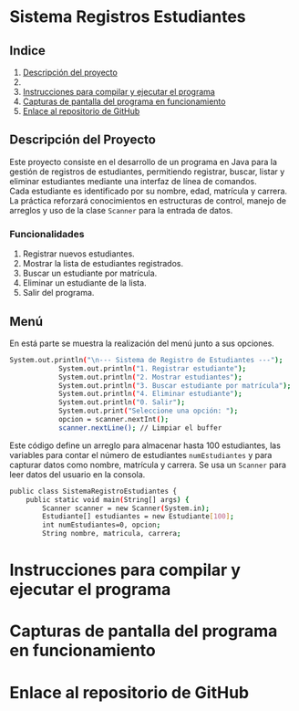 # Sistema Registros Estudiantes
## Indice
1. [Descripción del proyecto](#descripcion_del_proyecto)
2. 
3. [Instrucciones para compilar y ejecutar el programa](#instrucciones_para_compilar_y_ejecutar_el_programa)
4. [Capturas de pantalla del programa en funcionamiento](#captura_de_pantalla_del_programa_en_funcionamiento)
5. [Enlace al repositorio de GitHub](#enlace_al_repositorio_de_github)



## **Descripción del Proyecto**
Este proyecto consiste en el desarrollo de un programa en Java para la gestión de registros de estudiantes, permitiendo registrar, buscar, listar y eliminar estudiantes mediante una interfaz de línea de comandos.<br> Cada estudiante es identificado por su nombre, edad, matrícula y carrera.<br>
La práctica reforzará conocimientos en estructuras de control, manejo de arreglos y uso de la clase `Scanner` para la entrada de datos.

### **Funcionalidades**
1. Registrar nuevos estudiantes.
2. Mostrar la lista de estudiantes registrados.
3. Buscar un estudiante por matrícula.
4. Eliminar un estudiante de la lista.
5. Salir del programa.

## Menú
En está parte se muestra la realización del menú junto a sus opciones.

```sh
System.out.println("\n--- Sistema de Registro de Estudiantes ---");
            System.out.println("1. Registrar estudiante");
            System.out.println("2. Mostrar estudiantes");
            System.out.println("3. Buscar estudiante por matrícula");
            System.out.println("4. Eliminar estudiante");
            System.out.println("0. Salir");
            System.out.print("Seleccione una opción: ");
            opcion = scanner.nextInt();
            scanner.nextLine(); // Limpiar el buffer
```

Este código define un arreglo para almacenar hasta 100 estudiantes, las variables para contar el número de estudiantes `numEstudiantes` y para capturar datos como nombre, matrícula y carrera. Se usa un `Scanner` para leer datos del usuario en la consola.

```sh
public class SistemaRegistroEstudiantes {
    public static void main(String[] args) {
        Scanner scanner = new Scanner(System.in);
        Estudiante[] estudiantes = new Estudiante[100];
        int numEstudiantes=0, opcion;
        String nombre, matricula, carrera;
```

# Instrucciones para compilar y ejecutar el programa


# Capturas de pantalla del programa en funcionamiento


# Enlace al repositorio de GitHub 

